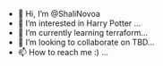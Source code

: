 - 👋 Hi, I’m @ShaliNovoa
- 👀 I’m interested in Harry Potter ...
- 🌱 I’m currently learning terraform...
- 💞️ I’m looking to collaborate on TBD...
- 📫 How to reach me :) ...

<!---
ShaliNovoa/ShaliNovoa is a ✨ special ✨ repository because its `README.md` (this file) appears on your GitHub profile.
You can click the Preview link to take a look at your changes.
--->
